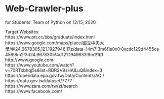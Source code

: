 # Web-Crawler-plus
 for Students' Team of Python on 12/15, 2020
<p>Target Websites:<br>
https://www.ptt.cc/bbs/graduate/index.html <br>
https://www.google.com/maps/place/國立中央大學/@24.9678305,121.1927946,17z/data=!4m7!3m6!1s0x0:0xcdc129d4455ce456!8m2!3d24.9678305!4d121.1949833!9m1!1b1 <br>
http://www.google.com <br>
https://www.youtube.com/watch?v=70RTxbhqj5s&list=RDR2V9sHAlLuQ&index=3 <br>
https://opendata.epa.gov.tw/Data/Contents/AQI/ <br>
https://data.gov.tw/dataset/7777 <br>
https://www.zara.com/tw/zt/search <br>
https://www.facebook.com/ <br>
